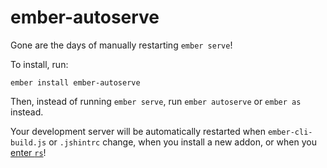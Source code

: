 # ember-autoserve

Gone are the days of manually restarting `ember serve`!

To install, run:

`ember install ember-autoserve`

Then, instead of running `ember serve`, run `ember autoserve` or `ember as` instead.

Your development server will be automatically restarted when `ember-cli-build.js` or `.jshintrc` change, when you install a new addon, or when you [enter `rs`](https://github.com/remy/nodemon#manual-restarting)!